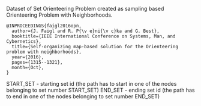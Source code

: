 Dataset of Set Orienteering Problem created as sampling based Orienteering Problem with Neighborhoods.


```
@INPROCEEDINGS{faigl2016opn,
  author={J. Faigl and R. P{\v e}ni{\v c}ka and G. Best},
  booktitle={IEEE International Conference on Systems, Man, and Cybernetics},
  title={Self-organizing map-based solution for the Orienteering problem with neighborhoods},
  year={2016},
  pages={1315--1321},
  month={Oct},
}
```


START_SET - starting set id (the path has to start in one of the nodes belonging to set number START_SET) 
END_SET   - ending set id (the path has to end in one of the nodes belonging to set number END_SET) 
